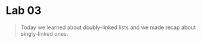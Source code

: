 # Lab 03

> Today we learned about doubly-linked lists and we made recap about singly-linked ones.


